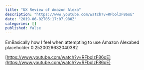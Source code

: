 ```yaml
---
title: "UX Review of Amazon Alexa"
description: "https://www.youtube.com/watch?v=RFbolzF86oE"
date: "2019-06-02T05:17:07.980Z"
categories: []
published: false
---
```


  

  

  

  

EmBasically how I feel when attempting to use Amazon Alexabed placeholder 0.2520026632040382

  

[https://www.youtube.com/watch?v=RFbolzF86oE](https://www.youtube.com/watch?v=RFbolzF86oE)